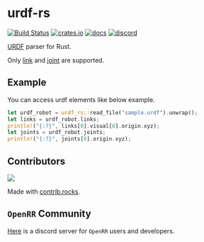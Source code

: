 # urdf-rs

[![Build Status](https://img.shields.io/github/actions/workflow/status/openrr/urdf-rs/ci.yml?branch=main&logo=github)](https://github.com/openrr/urdf-rs/actions) [![crates.io](https://img.shields.io/crates/v/urdf-rs.svg?logo=rust)](https://crates.io/crates/urdf-rs) [![docs](https://docs.rs/urdf-rs/badge.svg)](https://docs.rs/urdf-rs) [![discord](https://dcbadge.vercel.app/api/server/8DAFFKc88B?style=flat)](https://discord.gg/8DAFFKc88B)

[URDF](http://wiki.ros.org/urdf) parser for Rust.

Only [link](http://wiki.ros.org/urdf/XML/link) and [joint](http://wiki.ros.org/urdf/XML/joint) are supported.

## Example

You can access urdf elements like below example.

```rust
let urdf_robot = urdf_rs::read_file("sample.urdf").unwrap();
let links = urdf_robot.links;
println!("{:?}", links[0].visual[0].origin.xyz);
let joints = urdf_robot.joints;
println!("{:?}", joints[0].origin.xyz);
```

## Contributors

<a href="https://github.com/openrr/urdf-rs/graphs/contributors">
  <img src="https://contrib.rocks/image?repo=openrr/urdf-rs" />
</a>

Made with [contrib.rocks](https://contrib.rocks).

## `OpenRR` Community

[Here](https://discord.gg/8DAFFKc88B) is a discord server for `OpenRR` users and developers.
